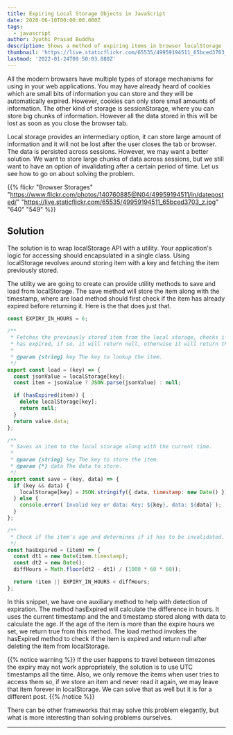 ```yaml
---
title: Expiring Local Storage Objects in JavaScript
date: 2020-06-10T00:00:00.000Z
tags:
  - javascript
author: Jyothi Prasad Buddha
description: Shows a method of expiring items in browser localStorage
thumbnail: 'https://live.staticflickr.com/65535/49959194511_65bced3703_z.jpg'
lastmod: '2022-01-24T09:50:03.880Z'
---
```

All the modern browsers have multiple types of storage mechanisms for using in your web applications. You may have already heard of cookies which are small bits of information you can store and they will be automatically expired. However, cookies can only store small amounts of information. The other kind of storage is sessionStorage, where you can store big chunks of information. However all the data stored in this will be lost as soon as you close the browser tab.

Local storage provides an intermediary option, it can store large amount of information and it will not be lost after the user closes the tab or browser. The data is persisted across sessions. However, we may want a better solution. We want to store large chunks of data across sessions, but we still want to have an option of invalidating after a certain period of time. Let us see how to go on about solving the problem.
<!--more-->

{{% flickr "Browser Storages"
           "https://www.flickr.com/photos/140760885@N04/49959194511/in/dateposted/"
           "https://live.staticflickr.com/65535/49959194511_65bced3703_z.jpg"
           "640"
           "549" %}}

## Solution
The solution is to wrap localStorage API with a utility. Your application's logic for accessing should encapsulated in a single class. Using localStorage revolves around storing item with a key and fetching the item previously stored.

The utility we are going to create can provide utility methods to save and load from localStorage. The save method will store the item along with the timestamp, where are load method should first check if the item has already expired before returning it. Here is the that does just that.

```js {linenos=table}
const EXPIRY_IN_HOURS = 6;

/**
 * Fetches the previously stored item from the local storage, checks if the item
 * has expired, if so, it will return null, otherwise it will return the item.
 *
 * @param {string} key The key to lookup the item.
 */
export const load = (key) => {
  const jsonValue = localStorage[key];
  const item = jsonValue ? JSON.parse(jsonValue) : null;

  if (hasExpired(item)) {
    delete localStorage[key];
    return null;
  }
  return value.data;
};

/**
 * Saves an item to the local storage along with the current time.
 *
 * @param {string} key The key to store the item.
 * @param {*} data The data to store.
 */
export const save = (key, data) => {
  if (key && data) {
    localStorage[key] = JSON.stringify({ data, timestamp: new Date() });
  } else {
    console.error(`Invalid key or data: Key: ${key}, data: ${data}`);
  }
};

/**
 * Check if the item's age and determines if it has to be invalidated.
 */
const hasExpired = (item) => {
  const dt1 = new Date(item.timestamp);
  const dt2 = new Date();
  diffHours = Math.floor(dt2 - dt1) / (1000 * 60 * 60));

  return !item || EXPIRY_IN_HOURS < diffHours;
};
```

In this snippet, we have one auxiliary method to help with detection of expiration. The method hasExpired will calculate the difference in hours. It uses the current timestamp and the and timestamp stored along with data to calculate the age. If the age of the item is more than the expire hours we set, we return true from this method. The load method invokes the hasExpired method to check if the item is expired and return null after deleting the item from localStorage.

{{% notice warning %}}
If the user happens to travel between timezones the expiry may not work appropriately, the solution is to use UTC timestamps all the time. Also, we only remove the items when user tries to access them so, if we store an item and never read it again, we may leave that item forever in localStorage. We can solve that as well but it is for a different post.
{{% /notice %}}

There can be other frameworks that may solve this problem elegantly, but what is more interesting than solving problems ourselves.

---
